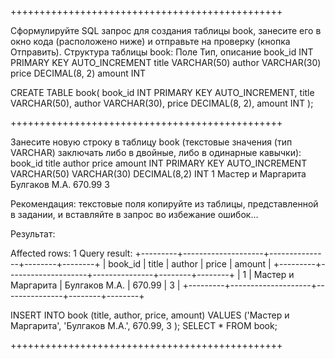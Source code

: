 +++++++++++++++++++++++++++++++++++++++++++++++

Сформулируйте SQL запрос для создания таблицы book, занесите  его в окно кода (расположено ниже)  и отправьте на проверку (кнопка Отправить). Структура таблицы book:
Поле 	Тип, описание
book_id 	INT PRIMARY KEY AUTO_INCREMENT
title 	VARCHAR(50)
author 	VARCHAR(30)
price 	DECIMAL(8, 2)
amount 	INT

CREATE TABLE book(
    book_id INT PRIMARY KEY AUTO_INCREMENT, 
    title VARCHAR(50), 
    author VARCHAR(30), 
    price DECIMAL(8, 2), 
    amount INT
);

+++++++++++++++++++++++++++++++++++++++++++++++

Занесите новую строку в таблицу book (текстовые значения (тип VARCHAR) заключать либо в двойные, либо в одинарные кавычки):
book_id 	title 	author 	price 	amount
INT PRIMARY KEY AUTO_INCREMENT 	VARCHAR(50) 	VARCHAR(30) 	DECIMAL(8,2) 	INT
1 	Мастер и Маргарита 	Булгаков М.А. 	670.99 	3

Рекомендация: текстовые поля копируйте из таблицы, представленной в задании, и вставляйте в запрос во избежание ошибок... 

Результат:

Affected rows: 1
Query result:
+---------+--------------------+---------------+--------+--------+
| book_id | title              | author        | price  | amount |
+---------+--------------------+---------------+--------+--------+
| 1       | Мастер и Маргарита | Булгаков М.А. | 670.99 | 3      |
+---------+--------------------+---------------+--------+--------+


INSERT INTO book (title, author, price, amount) 
VALUES ('Мастер и Маргарита', 'Булгаков М.А.', 670.99, 3 );
SELECT * FROM book;

+++++++++++++++++++++++++++++++++++++++++++++++ 